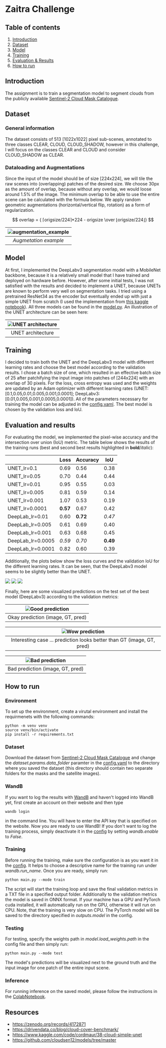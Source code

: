 # Zaitra Challenge

## Table of contents
1. [Introduction](#introduction)
2. [Dataset](#dataset)
3. [Model](#model)
4. [Training](#training)
5. [Evaluation & Results](#evaluation-and-results)
6. [How to run](#how-to-run)

## Introduction
The assignment is to train a segmentation model to segment clouds from the publicly available [Sentinel-2 Cloud Mask Catalogue](https://zenodo.org/records/4172871).


## Dataset
### General information
The dataset consists of 513 [1022x1022] pixel sub-scenes, annotated to three classes CLEAR, CLOUD, CLOUD_SHADOW, however in this challenge, I will focus on the classes CLEAR and CLOUD and consider CLOUD_SHADOW as CLEAR.


### Dataloading and Augmentations
Since the input of the model should be of size [224x224], we will tile the raw scenes into (overlapping) patches of the desired size. We choose 30px as the amount of overlap, because without any overlap, we would loose around 1.5\% of the image. The minimum overlap to be able to use the entire scene can be calculated with the formula below. We apply random geometric augmentations (horizontal/vertical flip, rotation) as a form of regularization.

$$ overlap = { ⌈origsize/224⌉*224 - origsize \over ⌊origsize/224⌋} $$

|![augmentation_example](docs/augmentation_example.png)|
| :-: |
| *Augmetation example* |

## Model
At first, I implemented the DeepLabv3 segmentation model with a MobileNet backbone, because it is a relatively small model that I have trained and deployed on hardware before. However, after some initial tests, I was not satisfied with the results and decided to implement a UNET, because UNETs are known to perform very well on segmentation tasks. I tried using a pretrained ResNet34 as the encoder but eventually ended up with just a simple UNET from scratch (I used the implementation from [this kaggle notebook](https://www.kaggle.com/code/cordmaur/38-cloud-simple-unet)). All three models can be found in the [model.py](scripts/model.py). An illustration of the UNET architecture can be seen here:

|![UNET architecture](docs/unet_arch.png)|
|:-:|
|UNET architecture|


##  Training
I decided to train both the UNET and the DeepLabv3 model with different learning rates and choose the best model according to the validation results. I chose a batch size of one, which resulted in an effective batch size of 25 after patchifying the input  image  into patches of [244x224] with an overlap of 30 pixels. For the loss, cross entropy was used and the weights are updated by an Adam optimizer with different learning rates (UNET:[0.1,0.05,0.01,0.005,0.001,0.0001]; DeepLabv3:[0.01,0.005,0.001,0.0005,0.0001]). All of the parameters necessary for training the model can be adjusted in the [config.yaml](config/config.yaml). The best model is chosen by the validation loss and IoU.


## Evaluation and results
For evaluating the model, we implemented the pixel-wise accuracy and the intersection over union (IoU) metric. The table below shows the results of the training runs (best and  second best results highlighted in **bold**/*italic*):

|                   | Loss     | Accuracy | IoU      | 
| ------------------| -------- | -------- | -------- | 
| UNET_lr=0.1       | 0.69     | 0.56     | 0.38     | 
| UNET_lr=0.05      | 0.70     | 0.44     | 0.44     | 
| UNET_lr=0.01      | 0.95     | 0.55     | 0.03     | 
| UNET_lr=0.005     | 0.81     | 0.59     | 0.14     | 
| UNET_lr=0.001     | 1.07     | 0.53     | 0.19     | 
| UNET_lr=0.0001    | **0.57** | 0.67     | 0.42     |
| DeepLab_lr=0.01   | 0.60     | **0.72** |*0.47*    |
| DeepLab_lr=0.005  | 0.61     | 0.69     | 0.40     |
| DeepLab_lr=0.001  | 0.63     | 0.68     | 0.45     |
| DeepLab_lr=0.0005 | *0.59*   | *0.70*   | **0.49** |
| DeepLab_lr=0.0001 | 0.82     | 0.60     | 0.39     |


Additionally, the plots below show the loss curves and the validation IoU for the different learning rates. It can be seen, that the DeepLabv3 model seems to be slightly better than the UNET.


<p float="left">
  <img src="docs/train_loss_DeepLabvsUNET.png" />
  <img src="docs/val_loss_DeepLabvsUNET.png" />
  <img src="docs/val_iou_DeepLabvsUNET.png" /> 
</p>

Finally, here are some visualized predictions on the test set of the best model (DeepLabv3) according to the validation metrics:

|![Good prediction](docs/DeepLab_goodpred.png)|
|:-:|
|Okay prediction (image, GT, pred)|

|![Wow prediction](docs/DeepLab_wow.png)|
|:-:|
|Interesting case ... prediction looks better than GT (image, GT, pred)|

|![Bad prediction](docs/DeepLabv3_badpred.png)|
|:-:|
|Bad prediction (image, GT, pred)|


## How to run
### Environment
To set up the environment, create a virutal environment and install the requirmenets with the following commands:

    python -m venv venv
    source venv/bin/activate
    pip install -r requirements.txt

### Dataset
Download the dataset from [Sentinel-2 Cloud Mask Catalogue](https://zenodo.org/records/4172871) and change the *dataset.params.data_folder* paramter in the [config.yaml](config/config.yaml) to the directory where you saved the dataset (this  directory should contain two separate folders for the masks and the satellite images).

### WandB
If you want to log the results with [WandB](https://wandb.ai/site) and haven't logged into WandB yet, first create an account on their website and then type

    wandb login

in the command line. You will have to enter the API key that is specified on the website. Now you are ready to use WandB! If you don't want to log the training process, simply deactivate it in the [config](config/config.yaml) by setting *wandb.enable* to *False*.

### Training
Before running the training, make sure the configuration is as you want it in the [config](config/config.yaml). It helps to choose a descriptive name for the training run under *wandb.run_name*. Once you are ready, simply run:

    python main.py --mode train

The script will start the training loop and save the final validation metrics in a TXT file in a specified output folder. Additionally to the validation metrics the model is saved in ONNX format. If your machine has a GPU and PyTorch cuda installed, it will automatically run on the GPU, otherwise it will run on CPU. Note, that the training is very slow on CPU. The PyTorch model will be saved to the directory specified in *outputs.model*  in the config.

### Testing
For testing, specify the weights path in *model.load_weights.path* in the config file and then simply run:

    python main.py --mode test

The model's predictions will be visualized next to the ground truth and the input image for one patch of the entire input scene.

### Inference
For running inference on the saved model, please follow the instructions in the [ColabNotebook](Zaitra_EntryTask.ipynb).

## Resources
- https://zenodo.org/records/4172871
- https://drivendata.co/blog/cloud-cover-benchmark/
- https://www.kaggle.com/code/cordmaur/38-cloud-simple-unet
- https://github.com/cloudsen12/models/tree/master
